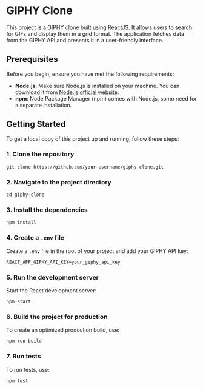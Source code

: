 # GIPHY Clone

This project is a GIPHY clone built using ReactJS. It allows users to search for GIFs and display them in a grid format. The application fetches data from the GIPHY API and presents it in a user-friendly interface.

## Prerequisites

Before you begin, ensure you have met the following requirements:

-   **Node.js**: Make sure Node.js is installed on your machine. You can download it from [Node.js official website](https://nodejs.org/).
-   **npm**: Node Package Manager (npm) comes with Node.js, so no need for a separate installation.

## Getting Started

To get a local copy of this project up and running, follow these steps:

### 1. Clone the repository

`git clone https://github.com/your-username/giphy-clone.git` 

### 2. Navigate to the project directory

`cd giphy-clone` 

### 3. Install the dependencies

`npm install` 

### 4. Create a `.env` file

Create a `.env` file in the root of your project and add your GIPHY API key:

`REACT_APP_GIPHY_API_KEY=your_giphy_api_key` 

### 5. Run the development server

Start the React development server:

`npm start` 

### 6. Build the project for production

To create an optimized production build, use:

`npm run build` 

### 7. Run tests

To run tests, use:

`npm test`
